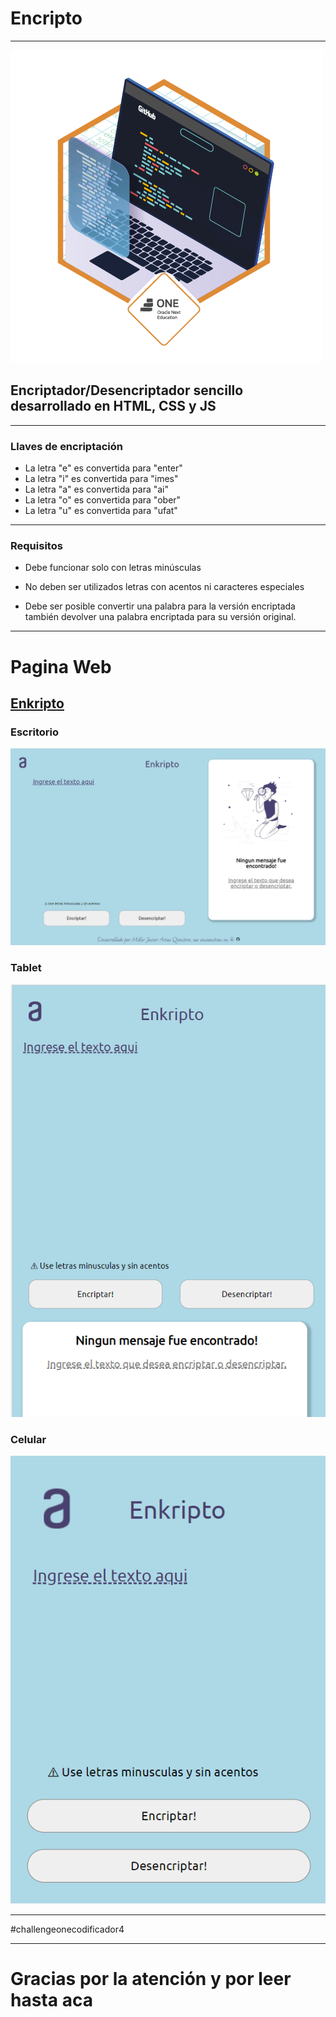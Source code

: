# Encripto

***
![Insignia](Imagenes/insignia.png)
## Encriptador/Desencriptador sencillo desarrollado en HTML, CSS y JS

***

### Llaves de encriptación

- La letra "e" es convertida para "enter"
- La letra "i" es convertida para "imes"
- La letra "a" es convertida para "ai"
- La letra "o" es convertida para "ober"
- La letra "u" es convertida para "ufat"

***

### Requisitos

- Debe funcionar solo con letras minúsculas

- No deben ser utilizados letras con acentos ni caracteres especiales

- Debe ser posible convertir una palabra para la versión encriptada también devolver una palabra encriptada para su versión original.

***

# Pagina Web

## [Enkripto](https://miller1999.github.io/Encripto/)

### Escritorio
![Escritorio](Imagenes/imagen_2023-01-22_101342125.png)
### Tablet
![Tablet](Imagenes/imagen_2023-01-22_101447560.png)
### Celular
![Celular](Imagenes/imagen_2023-01-22_101506758.png)
***
#challengeonecodificador4
***
# Gracias por la atención y por leer hasta aca

